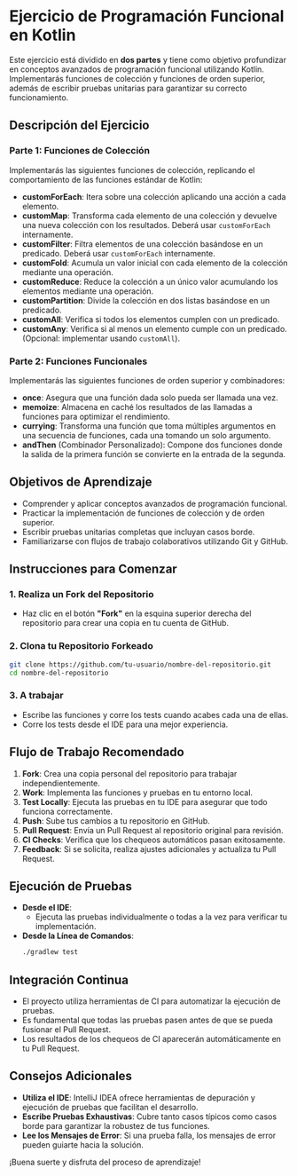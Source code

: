 # Ejercicio de Programación Funcional en Kotlin

Este ejercicio está dividido en **dos partes** y tiene como objetivo profundizar en conceptos avanzados de programación funcional utilizando Kotlin. Implementarás funciones de colección y funciones de orden superior, además de escribir pruebas unitarias para garantizar su correcto funcionamiento.

## Descripción del Ejercicio

### **Parte 1: Funciones de Colección**

Implementarás las siguientes funciones de colección, replicando el comportamiento de las funciones estándar de Kotlin:

- **customForEach**: Itera sobre una colección aplicando una acción a cada elemento.
- **customMap**: Transforma cada elemento de una colección y devuelve una nueva colección con los resultados. Deberá usar `customForEach` internamente.
- **customFilter**: Filtra elementos de una colección basándose en un predicado. Deberá usar `customForEach` internamente.
- **customFold**: Acumula un valor inicial con cada elemento de la colección mediante una operación.
- **customReduce**: Reduce la colección a un único valor acumulando los elementos mediante una operación.
- **customPartition**: Divide la colección en dos listas basándose en un predicado.
- **customAll**: Verifica si todos los elementos cumplen con un predicado.
- **customAny**: Verifica si al menos un elemento cumple con un predicado. (Opcional: implementar usando `customAll`).

### **Parte 2: Funciones Funcionales**

Implementarás las siguientes funciones de orden superior y combinadores:

- **once**: Asegura que una función dada solo pueda ser llamada una vez.
- **memoize**: Almacena en caché los resultados de las llamadas a funciones para optimizar el rendimiento.
- **currying**: Transforma una función que toma múltiples argumentos en una secuencia de funciones, cada una tomando un solo argumento.
- **andThen** (Combinador Personalizado): Compone dos funciones donde la salida de la primera función se convierte en la entrada de la segunda.

## Objetivos de Aprendizaje

- Comprender y aplicar conceptos avanzados de programación funcional.
- Practicar la implementación de funciones de colección y de orden superior.
- Escribir pruebas unitarias completas que incluyan casos borde.
- Familiarizarse con flujos de trabajo colaborativos utilizando Git y GitHub.

## Instrucciones para Comenzar

### 1. Realiza un Fork del Repositorio

- Haz clic en el botón **"Fork"** en la esquina superior derecha del repositorio para crear una copia en tu cuenta de GitHub.

### 2. Clona tu Repositorio Forkeado

```bash
git clone https://github.com/tu-usuario/nombre-del-repositorio.git
cd nombre-del-repositorio
```

### 3. A trabajar

- Escribe las funciones y corre los tests cuando acabes cada una de ellas.
- Corre los tests desde el IDE para una mejor experiencia.

## Flujo de Trabajo Recomendado

1. **Fork**: Crea una copia personal del repositorio para trabajar independientemente.
2. **Work**: Implementa las funciones y pruebas en tu entorno local.
3. **Test Locally**: Ejecuta las pruebas en tu IDE para asegurar que todo funciona correctamente.
4. **Push**: Sube tus cambios a tu repositorio en GitHub.
5. **Pull Request**: Envía un Pull Request al repositorio original para revisión.
6. **CI Checks**: Verifica que los chequeos automáticos pasan exitosamente.
7. **Feedback**: Si se solicita, realiza ajustes adicionales y actualiza tu Pull Request.

## Ejecución de Pruebas

- **Desde el IDE**:
  - Ejecuta las pruebas individualmente o todas a la vez para verificar tu implementación.
- **Desde la Línea de Comandos**:
  ```bash
  ./gradlew test
  ```

## Integración Continua

- El proyecto utiliza herramientas de CI para automatizar la ejecución de pruebas.
- Es fundamental que todas las pruebas pasen antes de que se pueda fusionar el Pull Request.
- Los resultados de los chequeos de CI aparecerán automáticamente en tu Pull Request.

## Consejos Adicionales

- **Utiliza el IDE**: IntelliJ IDEA ofrece herramientas de depuración y ejecución de pruebas que facilitan el desarrollo.
- **Escribe Pruebas Exhaustivas**: Cubre tanto casos típicos como casos borde para garantizar la robustez de tus funciones.
- **Lee los Mensajes de Error**: Si una prueba falla, los mensajes de error pueden guiarte hacia la solución.


¡Buena suerte y disfruta del proceso de aprendizaje!